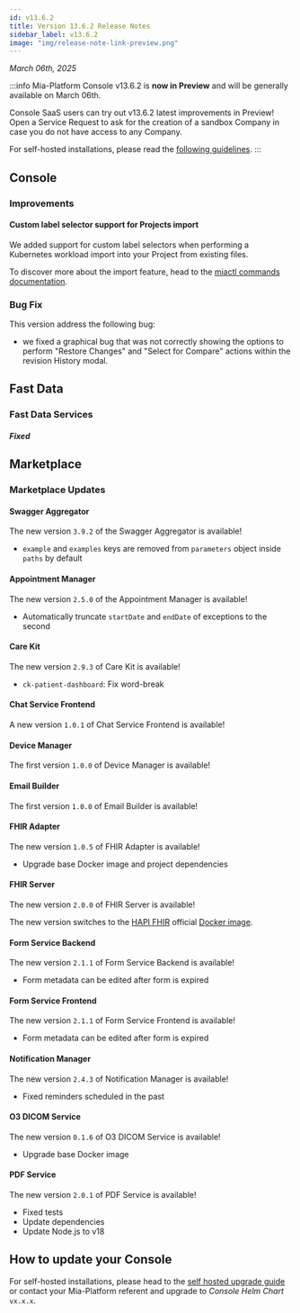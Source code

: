 ```yaml
---
id: v13.6.2
title: Version 13.6.2 Release Notes
sidebar_label: v13.6.2
image: "img/release-note-link-preview.png"
---
```


_March 06th, 2025_

:::info
Mia-Platform Console v13.6.2 is **now in Preview** and will be generally available on March 06th.

Console SaaS users can try out v13.6.2 latest improvements in Preview! Open a Service Request to ask for the creation of a sandbox Company in case you do not have access to any Company.

For self-hosted installations, please read the [following guidelines](#how-to-update-your-console).
:::

## Console

### Improvements

#### Custom label selector support for Projects import 

We added support for custom label selectors when performing a Kubernetes workload import into your Project from existing files.

To discover more about the import feature, head to the [miactl commands documentation](/cli/miactl/30_commands.md).

### Bug Fix

This version address the following bug:

* we fixed a graphical bug that was not correctly showing the options to perform "Restore Changes" and "Select for Compare" actions within the revision History modal.

## Fast Data

### Fast Data Services

####

##### Fixed

## Marketplace

### Marketplace Updates

#### Swagger Aggregator

The new version `3.9.2` of the Swagger Aggregator is available!

* `example` and `examples` keys are removed from `parameters` object inside `paths` by default

#### Appointment Manager

The new version `2.5.0` of the Appointment Manager is available!

* Automatically truncate `startDate` and `endDate` of exceptions to the second

#### Care Kit

The new version `2.9.3` of Care Kit is available!

* `ck-patient-dashboard`: Fix word-break

#### Chat Service Frontend

A new version `1.0.1` of Chat Service Frontend is available!

#### Device Manager

The first version `1.0.0` of Device Manager is available!

#### Email Builder

The first version `1.0.0` of Email Builder is available!

#### FHIR Adapter

The new version `1.0.5` of FHIR Adapter is available!

* Upgrade base Docker image and project dependencies

#### FHIR Server

The new version `2.0.0` of FHIR Server is available!

The new version switches to the [HAPI FHIR](https://hapifhir.io/) official [Docker image](https://hub.docker.com/r/hapiproject/hapi).

#### Form Service Backend

The new version `2.1.1` of Form Service Backend is available!

* Form metadata can be edited after form is expired

#### Form Service Frontend

The new version `2.1.1` of Form Service Frontend is available!

* Form metadata can be edited after form is expired

#### Notification Manager

The new version `2.4.3` of Notification Manager is available!

* Fixed reminders scheduled in the past

#### O3 DICOM Service

The new version `0.1.6` of O3 DICOM Service is available!

* Upgrade base Docker image

#### PDF Service

The new version `2.0.1` of PDF Service is available!

* Fixed tests
* Update dependencies
* Update Node.js to v18

## How to update your Console

For self-hosted installations, please head to the [self hosted upgrade guide](/infrastructure/self-hosted/installation-chart/100_how-to-upgrade.md) or contact your Mia-Platform referent and upgrade to _Console Helm Chart_ `vx.x.x`.